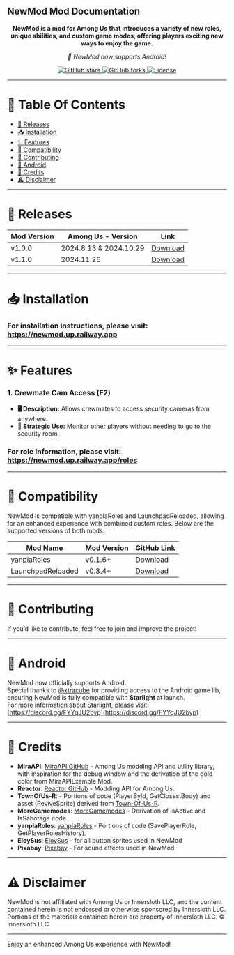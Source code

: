 ## NewMod Mod Documentation
<p align="center">
<b>NewMod is a mod for Among Us that introduces a variety of new roles, unique abilities, and custom game modes, offering players exciting new ways to enjoy the game.</b>
</p>
<p align="center">
<i>📱 NewMod now supports Android!</i>
</p>
<p align="center">
    <a href="https://github.com/CallOfCreator/NewMod/stargazers">
        <img src="https://img.shields.io/github/stars/CallOfCreator/NewMod?style=social" alt="GitHub stars">
    </a>
    <a href="https://github.com/CallOfCreator/NewMod/network/members">
        <img src="https://img.shields.io/github/forks/CallOfCreator/NewMod?style=social" alt="GitHub forks">
    </a>
    <a href="https://github.com/CallOfCreator/NewMod/blob/main/LICENSE">
        <img src="https://img.shields.io/github/license/CallOfCreator/NewMod" alt="License">
    </a>
</p>


---

# 📑 Table Of Contents
- [🚀 Releases](#-releases)
- [📥 Installation](#-installation)
- [✨ Features](#-features)
- [🔗 Compatibility](#-compatibility)
- [🤝 Contributing](#-contributing)
- [📱  Android](#-android)
- [👥 Credits](#-credits)
- [⚠️ Disclaimer](#-disclaimer)

---

# 🚀 Releases

| Mod Version | Among Us - Version | Link |
|-------------|---------------------|------|
| v1.0.0      | 2024.8.13 & 2024.10.29 | [Download](https://github.com/CallOfCreator/NewMod/releases/download/V1.0.0/NewMod.dll) |
| v1.1.0      | 2024.11.26             | [Download](https://github.com/CallOfCreator/NewMod/releases/download/V1.1.0/NewMod.dll) |

---

# 📥 Installation

### For installation instructions, please visit: https://newmod.up.railway.app

---

# ✨ Features

### **1. Crewmate Cam Access (F2)**
   - **🖥️ Description:** Allows crewmates to access security cameras from anywhere.
   - **👀 Strategic Use:** Monitor other players without needing to go to the security room.

### For role information, please visit: https://newmod.up.railway.app/roles
---

# 🔗 Compatibility

NewMod is compatible with yanplaRoles and LaunchpadReloaded, allowing for an enhanced experience with combined custom roles. Below are the supported versions of both mods:


| Mod Name     | Mod Version | GitHub Link                                          |
|--------------|-------------|------------------------------------------------------|
| yanplaRoles  | v0.1.6+     | [Download](https://github.com/yanpla/yanplaRoles)    |
| LaunchpadReloaded | v0.3.4+ | [Download](https://github.com/All-Of-Us-Mods/LaunchpadReloaded) |


---

# 🤝 Contributing

If you’d like to contribute, feel free to join and improve the project!

---

# 📱 Android

NewMod now officially supports Android.  
Special thanks to [@xtracube](https://github.com/XtraCube) for providing access to the Android game lib, ensuring NewMod is fully compatible with **Starlight** at launch.  
For more information about Starlight, please visit: [https://discord.gg/FYYqJU2bvp](https://discord.gg/FYYqJU2bvp)

---

# 👥 Credits

- **MiraAPI**: [MiraAPI GitHub](https://github.com/All-Of-Us-Mods/MiraAPI) - Among Us modding API and utility library, with inspiration for the debug window and the derivation of the gold color from MiraAPIExample Mod.
- **Reactor**: [Reactor GitHub](https://github.com/NuclearPowered/Reactor) - Modding API for Among Us.
- **TownOfUs-R**: - Portions of code (PlayerById, GetClosestBody) and asset (ReviveSprite) derived from [Town-Of-Us-R](https://github.com/eDonnes124/Town-Of-Us-R).
- **MoreGamemodes**: [MoreGamemodes](https://github.com/Rabek009/MoreGamemodes) - Derivation of IsActive and IsSabotage code.
- **yanplaRoles**: [yanplaRoles](https://github.com/yanpla/yanplaRoles) - Portions of code (SavePlayerRole, GetPlayerRolesHistory).
- **EloySus**: [EloySus](https://github.com/EloySus) – for all button sprites used in NewMod
- **Pixabay**: [Pixabay](https://pixabay.com) - For sound effects used in NewMod

---

# ⚠️ Disclaimer

NewMod is not affiliated with Among Us or Innersloth LLC, and the content contained herein is not endorsed or otherwise sponsored by Innersloth LLC. Portions of the materials contained herein are property of Innersloth LLC. © Innersloth LLC.

---

Enjoy an enhanced Among Us experience with NewMod!
